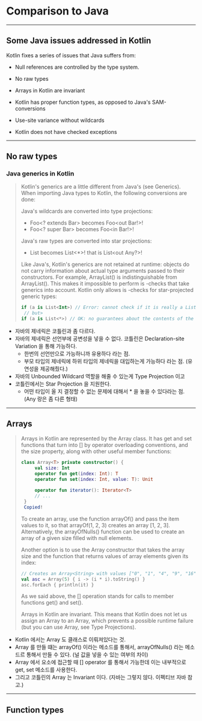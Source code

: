 # Comparison to Java

***

## Some Java issues addressed in Kotlin

Kotlin fixes a series of issues that Java suffers from:

- Null references are controlled by the type system.

- No raw types

- Arrays in Kotlin are invariant
  
- Kotlin has proper function types, as opposed to Java's SAM-conversions
  
- Use-site variance without wildcards
  
- Kotlin does not have checked exceptions

***

## No raw types

### Java generics in Kotlin

> Kotlin's generics are a little different from Java's (see Generics). When importing Java types to Kotlin, the following conversions are done:
>
> Java's wildcards are converted into type projections:
> 
> - Foo<? extends Bar> becomes Foo<out Bar!>!
> - Foo<? super Bar> becomes Foo<in Bar!>!
>
> Java's raw types are converted into star projections:
>
> - List becomes List<*>! that is List<out Any?>!
>
> Like Java's, Kotlin's generics are not retained at runtime: objects do not carry information about actual type arguments passed to their constructors. For example, ArrayList<Integer>() is indistinguishable from ArrayList<Character>(). This makes it impossible to perform is -checks that take generics into account. Kotlin only allows is -checks for star-projected generic types:
>
> ````kotlin
> if (a is List<Int>) // Error: cannot check if it is really a List of Ints
>  // but> 
> if (a is List<*>) // OK: no guarantees about the contents of the list
> ````

- 자바의 제네릭은 코틀린과 좀 다르다.
- 자바의 제네릭은 선언부에 공변성을 넣을 수 없다. 코틀린은 Declaration-site Variation 을 통해 가능하다.
  - 한번의 선언만으로 가능하니까 유용하다 라는 점.
  - 부모 타입의 제네릭에 하위 타입의 제네릭을 대입하는게 가능하다 라는 점. (유연성을 제공해줬다.)  
- 자바의 Unbounded Wildcard 역할을 해줄 수 있는게 Type Projection 이고
- 코틀린에서는 Star Projection 을 지원한다.
  - 어떤 타입이 올 지 결정할 수 없는 문제에 대해서 * 을 놓을 수 있다라는 점. (Any 랑은 좀 다른 형태)  

***

## Arrays

> Arrays in Kotlin are represented by the Array class. It has get and set functions that turn into [] by operator overloading conventions, and the size property, along with other useful member functions:
>
> ```kotlin
> class Array<T> private constructor() {
>      val size: Int
>      operator fun get(index: Int): T
>      operator fun set(index: Int, value: T): Unit
>  
>      operator fun iterator(): Iterator<T>
>      // ...
>  }
>  Copied!
> ```
> 
> To create an array, use the function arrayOf() and pass the item values to it, so that arrayOf(1, 2, 3) creates an array [1, 2, 3]. Alternatively, the arrayOfNulls() function can be used to create an array of a given size filled with null elements.
>
> Another option is to use the Array constructor that takes the array size and the function that returns values of array elements given its index:
> 
> ````kotlin
> // Creates an Array<String> with values ["0", "1", "4", "9", "16"]
> val asc = Array(5) { i -> (i * i).toString() }
> asc.forEach { println(it) }
> ````
> 
> As we said above, the [] operation stands for calls to member functions get() and set().
> 
> Arrays in Kotlin are invariant. This means that Kotlin does not let us assign an Array<String> to an Array<Any>, which prevents a possible runtime failure (but you can use Array<out Any>, see Type Projections).

- Kotlin 에서는 Array 도 클래스로 이뤄져있다는 것. 
- Array 를 만들 떄는 arrayOf() 이라는 메소드를 통해서, arrayOfNulls() 라는 메소드르 통해서 만들 수 있다. (널 값을 넣을 수 있는 여부의 차이)
- Array 에서 요소에 접근할 때 [] operator 를 통해서 가능한데 이는 내부적으로 get, set 메소드를 사용한다.
- 그리고 코틀린의 Array 는 Invariant 이다. (자바는 그렇지 않다. 이펙티브 자바 참고.)

***

## Function types

